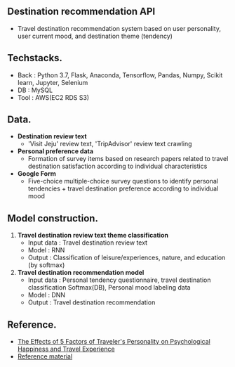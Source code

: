## Destination recommendation API
- Travel destination recommendation system based on user personality, user current mood, and destination theme (tendency)

## Techstacks.
- Back : Python 3.7, Flask, Anaconda, Tensorflow, Pandas, Numpy, Scikit learn, Jupyter, Selenium
- DB : MySQL
- Tool : AWS(EC2 RDS S3)

## Data.
- **Destination review text**
   - 'Visit Jeju' review text, 'TripAdvisor' review text crawling
- **Personal preference data**
   - Formation of survey items based on research papers related to travel destination satisfaction according to individual characteristics
- **Google Form** 
   - Five-choice multiple-choice survey questions to identify personal tendencies + travel destination preference according to individual mood

## Model construction.
1. **Travel destination review text theme classification**
   - Input data : Travel destination review text 
   - Model : RNN
   - Output : Classification of leisure/experiences, nature, and education (by softmax)
2. **Travel destination recommendation model**
    - Input data : Personal tendency questionnaire, travel destination classification Softmax(DB), Personal mood labeling data
    - Model : DNN
    - Output : Travel destination recommendation

## Reference.
- [The Effects of 5 Factors of Traveler's Personality on Psychological Happiness and Travel Experience](https://www.kci.go.kr/kciportal/ci/sereArticleSearch/ciSereArtiView.kci?sereArticleSearchBean.artiId=ART002701039)
- [Reference material](https://www.youtube.com/watch?v=omzBnL22aBA)
    
